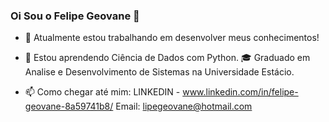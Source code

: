 ### Oi Sou o Felipe Geovane 👋

- 🔭 Atualmente estou trabalhando em desenvolver meus conhecimentos!
- 🌱 Estou aprendendo Ciência de Dados com Python.
🎓 Graduado em Analise e Desenvolvimento de Sistemas na Universidade Estácio.

- 📫 Como chegar até mim: 
LINKEDIN - www.linkedin.com/in/felipe-geovane-8a59741b8/
Email: lipegeovane@hotmail.com
